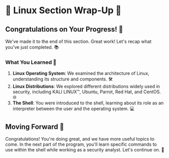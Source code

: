 # 🎉 Linux Section Wrap-Up 🐧

## Congratulations on Your Progress! 🌟

We've made it to the end of this section. Great work! Let's recap what you've just completed. 📚

### What You Learned 📖

1. **Linux Operating System**: We examined the architecture of Linux, understanding its structure and components. 🛠️
2. **Linux Distributions**: We explored different distributions widely used in security, including KALI LINUX™, Ubuntu, Parrot, Red Hat, and CentOS. 🌐
3. **The Shell**: You were introduced to the shell, learning about its role as an interpreter between the user and the operating system. 💻

## Moving Forward 🚀

Congratulations! You're doing great, and we have more useful topics to come. In the next part of the program, you'll learn specific commands to use within the shell while working as a security analyst. Let's continue on. 💪

